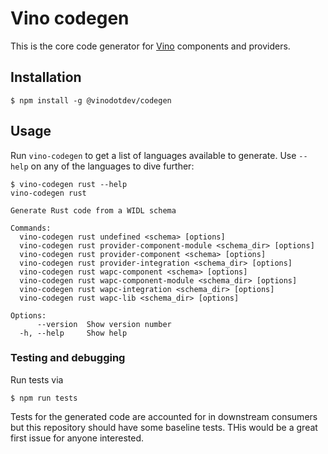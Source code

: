 # Vino codegen

This is the core code generator for [Vino](https://vino.dev) components and providers.

## Installation

```shell
$ npm install -g @vinodotdev/codegen
```

## Usage

Run `vino-codegen` to get a list of languages available to generate. Use `--help` on any of the languages to dive further:

```shell
$ vino-codegen rust --help
vino-codegen rust

Generate Rust code from a WIDL schema

Commands:
  vino-codegen rust undefined <schema> [options]
  vino-codegen rust provider-component-module <schema_dir> [options]
  vino-codegen rust provider-component <schema> [options]
  vino-codegen rust provider-integration <schema_dir> [options]
  vino-codegen rust wapc-component <schema> [options]
  vino-codegen rust wapc-component-module <schema_dir> [options]
  vino-codegen rust wapc-integration <schema_dir> [options]
  vino-codegen rust wapc-lib <schema_dir> [options]

Options:
      --version  Show version number
  -h, --help     Show help
```

### Testing and debugging

Run tests via

```
$ npm run tests
```

Tests for the generated code are accounted for in downstream consumers but this repository should have some baseline tests. THis would be a great first issue for anyone interested.
